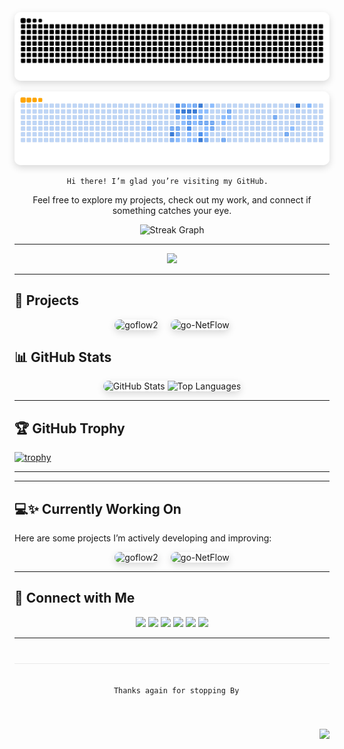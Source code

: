 <p align="center">
  <picture>
    <source media="(prefers-color-scheme: dark)" srcset="dist/github-snake-dark.svg">
    <source media="(prefers-color-scheme: light)" srcset="dist/github-snake.svg">
    <img src="dist/github-snake.svg" alt="Snake Contribution Graph" style="border-radius:10px; box-shadow:0 4px 12px rgba(0,0,0,0.15);" />
  </picture>
</p>

<p align="center">
  <img src="dist/ocean.gif" alt="Animated Snake Graph" style="border-radius:10px; box-shadow:0 4px 12px rgba(0,0,0,0.15);" />
</p>
<div align="center">

    Hi there! I’m glad you’re visiting my GitHub.  
Feel free to explore my projects, check out my work, and connect if something catches your eye.

<img src="https://streak-stats.demolab.com?user=Adonay-Dev&locale=en&mode=daily&theme=light&hide_border=false&border_radius=5&order=3" height="220" alt="Streak Graph" />

</div>

---


<div align="center">
  <img src="https://skillicons.dev/icons?i=go,linux,typescript,react,nextjs,docker,kubernetes,postgresql,mongodb,tailwind,graphql,grafana,py,elasticsearch" height="100" />
</div>

---
## 🚀 Projects 
<div align="center" style="display:flex; justify-content:center; gap:20px; flex-wrap:wrap;">

  <a href="https://github.com/Adonay-Dev/goflow2" target="_blank" style="text-decoration:none;">
    <img src="https://github-readme-stats.vercel.app/api/pin/?username=Adonay-Dev&repo=goflow2&theme=default" 
         alt="goflow2" 
         style="border-radius:10px; box-shadow:0 4px 12px rgba(0,0,0,0.15);" />
  </a>

  <a href="https://github.com/Adonay-Dev/go-NetFlow" target="_blank" style="text-decoration:none;">
    <img src="https://github-readme-stats.vercel.app/api/pin/?username=Adonay-Dev&repo=DFIR-IRIS-Templates&theme=default" 
         alt="go-NetFlow" 
         style="border-radius:10px; box-shadow:0 4px 12px rgba(0,0,0,0.15);" />
  </a>
</div>

## 📊 GitHub Stats

<div align="center" style="display:flex; justify-content:center; gap:20px; flex-wrap:wrap;">

  <div style="border-radius:10px; box-shadow:0 4px 12px rgba(0,0,0,0.15); overflow:hidden;">
    <img src="https://github-readme-stats.vercel.app/api?username=Adonay-Dev&show_icons=true&theme=default" 
         alt="GitHub Stats" />
    <img src="https://github-readme-stats.vercel.app/api/top-langs/?username=Adonay-Dev&layout=compact&theme=default" 
         alt="Top Languages" />
  </div>
</div>


---
## 🏆 GitHub Trophy

[![trophy](https://github-profile-trophy.vercel.app/?username=Adonay-Dev)](https://github.com/Adonay-Dev)

---



---
## 💻✨ Currently Working On

Here are some projects I’m actively developing and improving:  

<div align="center" style="display:flex; justify-content:center; gap:20px; flex-wrap:wrap;">

  <a href="https://github.com/Adonay-Dev/goflow2" target="_blank" style="text-decoration:none;">
    <img src="https://github-readme-stats.vercel.app/api/pin/?username=Adonay-Dev&repo=goflow2&theme=default" 
         alt="goflow2" 
         style="border-radius:10px; box-shadow:0 4px 12px rgba(0,0,0,0.15);" />
  </a>

  <a href="https://github.com/Adonay-Dev/go-NetFlow" target="_blank" style="text-decoration:none;">
    <img src="https://github-readme-stats.vercel.app/api/pin/?username=Adonay-Dev&repo=faydauth&theme=default" 
         alt="go-NetFlow" 
         style="border-radius:10px; box-shadow:0 4px 12px rgba(0,0,0,0.15);" />
  </a>

</div>

---

## 🔗 Connect with Me

<p align="center">
  <a href="https://github.com/Adonay-Dev"><img src="https://img.shields.io/badge/GitHub-181717?style=for-the-badge&logo=github&logoColor=white" /></a>
  <a href="https://linkedin.com/in/Adonay-Dev"><img src="https://img.shields.io/badge/LinkedIn-0077B5?style=for-the-badge&logo=linkedin&logoColor=white" /></a>
  <a href="https://twitter.com/Adonay-Dev"><img src="https://img.shields.io/badge/Twitter-1DA1F2?style=for-the-badge&logo=twitter&logoColor=white" /></a>
  <a href="https://discord.gg/Adonay-Dev"><img src="https://img.shields.io/badge/Discord-7289DA?style=for-the-badge&logo=discord&logoColor=white" /></a>
  <a href="https://dev.to/Adonay-Dev"><img src="https://img.shields.io/badge/dev.to-0A0A0A?style=for-the-badge&logo=dev.to&logoColor=white" /></a>
    <a href="https://medium.com/@AdonayT"><img src="https://img.shields.io/badge/Medium-12100E?style=for-the-badge&logo=medium&logoColor=white" /></a>
</p>

---

<div align="center" style="margin-top:40px; padding-top:20px; border-top:1px solid #eaeaea; display:flex; justify-content:center; align-items:center; gap:10px;">

      Thanks again for stopping By
</div>
<div align="right" style="margin-top:40px; font-size:12px;">

  <img src="https://visitor-badge.laobi.icu/badge?page_id=Adonay-Dev.Adonay-Dev" height="20" />

</div>


